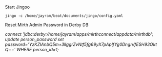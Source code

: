 Start Jingoo

```
jingo -c /home/jayram/beat/documents/jingo/config.yaml
```
Reset Mirth Admin Password in Derby DB

*connect 'jdbc:derby:/home/jayram/apps/mirthconnect/appdata/mirthdb';*
*update person_password set password='YzKZIAnbQ5m+3llggrZvNtf5fg69yX7pAplfYg0Dngn/fESH93OktQ==' WHERE person_id=1;*